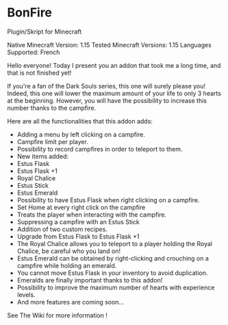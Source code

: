 # BonFire
Plugin/Skript for Minecraft

Native Minecraft Version:
1.15
Tested Minecraft Versions:
1.15
Languages Supported:
French

Hello everyone!
Today I present you an addon that took me a long time, and that is not finished yet!

If you're a fan of the Dark Souls series, this one will surely please you!
Indeed, this one will lower the maximum amount of your life to only 3 hearts at the beginning. However, you will have the possibility to increase this number thanks to the campfire.

Here are all the functionalities that this addon adds:
- Adding a menu by left clicking on a campfire.
- Campfire limit per player.
- Possibility to record campfires in order to teleport to them.
- New items added:
- Estus Flask
- Estus Flask +1
- Royal Chalice
- Estus Stick
- Estus Emerald
- Possibility to have Estus Flask when right clicking on a campfire.
- Set Home at every right click on the campfire
- Treats the player when interacting with the campfire.
- Suppressing a campfire with an Estus Stick
- Addition of two custom recipes.
- Upgrade from Estus Flask to Estus Flask +1
- The Royal Chalice allows you to teleport to a player holding the Royal Chalice, be careful who you land on!
- Estus Emerald can be obtained by right-clicking and crouching on a campfire while holding an emerald.
- You cannot move Estus Flask in your inventory to avoid duplication.
- Emeralds are finally important thanks to this addon!
- Possibility to improve the maximum number of hearts with experience levels.
- And more features are coming soon...

See The Wiki for more information !

